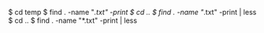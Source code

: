 $ cd temp
$ find . -name "*.txt" -print
$ cd ..
$ find . -name "*.txt" -print | less
$ cd ..
$ find . -name "*.txt" -print | less